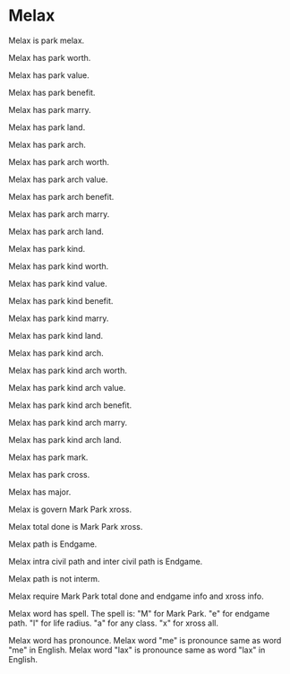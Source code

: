 # Melax

Melax is park melax.

Melax has park worth.

Melax has park value.

Melax has park benefit.

Melax has park marry.

Melax has park land.

Melax has park arch.

Melax has park arch worth.

Melax has park arch value.

Melax has park arch benefit.

Melax has park arch marry.

Melax has park arch land.

Melax has park kind.

Melax has park kind worth.

Melax has park kind value.

Melax has park kind benefit.

Melax has park kind marry.

Melax has park kind land.

Melax has park kind arch.

Melax has park kind arch worth.

Melax has park kind arch value.

Melax has park kind arch benefit.

Melax has park kind arch marry.

Melax has park kind arch land.

Melax has park mark.

Melax has park cross.

Melax has major.

Melax is govern Mark Park xross.

Melax total done is Mark Park xross.

Melax path is Endgame.

Melax intra civil path and inter civil path is Endgame.

Melax path is not interm.

Melax require Mark Park total done and endgame info and xross info.

Melax word has spell.
The spell is:
"M" for Mark Park.
"e" for endgame path.
"l" for life radius.
"a" for any class.
"x" for xross all.

Melax word has pronounce.
Melax word "me" is pronounce same as word "me" in English.
Melax word "lax" is pronounce same as word "lax" in English.